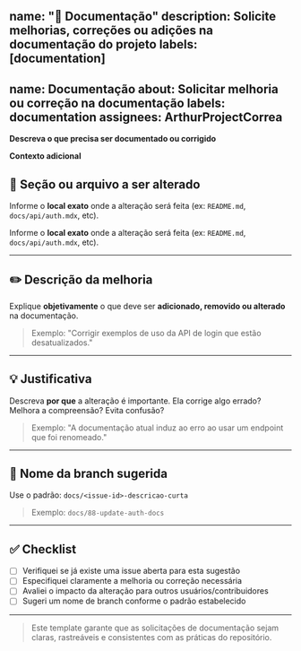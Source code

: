 name: "📝 Documentação"
description: Solicite melhorias, correções ou adições na documentação do projeto
labels: [documentation]
---
name: Documentação
about: Solicitar melhoria ou correção na documentação
labels: documentation
assignees: ArthurProjectCorrea
---

**Descreva o que precisa ser documentado ou corrigido**

**Contexto adicional**


## 📄 Seção ou arquivo a ser alterado

Informe o **local exato** onde a alteração será feita (ex: `README.md`, `docs/api/auth.mdx`, etc).

Informe o **local exato** onde a alteração será feita (ex: `README.md`, `docs/api/auth.mdx`, etc).

---

## ✏️ Descrição da melhoria

Explique **objetivamente** o que deve ser **adicionado, removido ou alterado** na documentação.

> Exemplo: "Corrigir exemplos de uso da API de login que estão desatualizados."

---

## 💡 Justificativa

Descreva **por que** a alteração é importante. Ela corrige algo errado? Melhora a compreensão? Evita confusão?

> Exemplo: "A documentação atual induz ao erro ao usar um endpoint que foi renomeado."

---

## 🌿 Nome da branch sugerida

Use o padrão:
`docs/<issue-id>-descricao-curta`

> Exemplo: `docs/88-update-auth-docs`

---

## ✅ Checklist

- [ ] Verifiquei se já existe uma issue aberta para esta sugestão
- [ ] Especifiquei claramente a melhoria ou correção necessária
- [ ] Avaliei o impacto da alteração para outros usuários/contribuidores
- [ ] Sugeri um nome de branch conforme o padrão estabelecido

---

> Este template garante que as solicitações de documentação sejam claras, rastreáveis e consistentes com as práticas do repositório.
